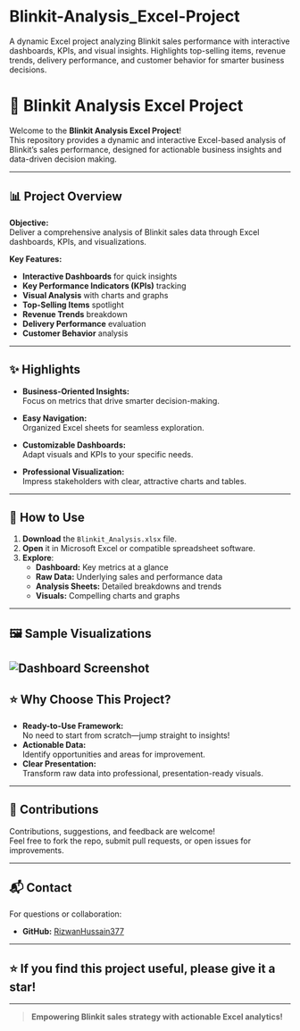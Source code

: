 # Blinkit-Analysis_Excel-Project
A dynamic Excel project analyzing Blinkit sales performance with interactive dashboards, KPIs, and visual insights. Highlights top-selling items, revenue trends, delivery performance, and customer behavior for smarter business decisions.
# 🚀 **Blinkit Analysis Excel Project**

Welcome to the **Blinkit Analysis Excel Project**!  
This repository provides a dynamic and interactive Excel-based analysis of Blinkit’s sales performance, designed for actionable business insights and data-driven decision making.

---

## 📊 **Project Overview**

**Objective:**  
Deliver a comprehensive analysis of Blinkit sales data through Excel dashboards, KPIs, and visualizations.

**Key Features:**  
- **Interactive Dashboards** for quick insights  
- **Key Performance Indicators (KPIs)** tracking  
- **Visual Analysis** with charts and graphs  
- **Top-Selling Items** spotlight  
- **Revenue Trends** breakdown  
- **Delivery Performance** evaluation  
- **Customer Behavior** analysis

---

## ✨ **Highlights**

- **Business-Oriented Insights:**  
  Focus on metrics that drive smarter decision-making.

- **Easy Navigation:**  
  Organized Excel sheets for seamless exploration.

- **Customizable Dashboards:**  
  Adapt visuals and KPIs to your specific needs.

- **Professional Visualization:**  
  Impress stakeholders with clear, attractive charts and tables.

---

## 📝 **How to Use**

1. **Download** the `Blinkit_Analysis.xlsx` file.
2. **Open** it in Microsoft Excel or compatible spreadsheet software.
3. **Explore**:
    - **Dashboard:** Key metrics at a glance
    - **Raw Data:** Underlying sales and performance data
    - **Analysis Sheets:** Detailed breakdowns and trends
    - **Visuals:** Compelling charts and graphs

---

## 🖼️ **Sample Visualizations**

![Dashboard Screenshot](dashboard.png)
---

## ⭐ **Why Choose This Project?**

- **Ready-to-Use Framework:**  
  No need to start from scratch—jump straight to insights!
- **Actionable Data:**  
  Identify opportunities and areas for improvement.
- **Clear Presentation:**  
  Transform raw data into professional, presentation-ready visuals.

---

## 🤝 **Contributions**

Contributions, suggestions, and feedback are welcome!  
Feel free to fork the repo, submit pull requests, or open issues for improvements.

---

## 📬 **Contact**

For questions or collaboration:  
- **GitHub:** [RizwanHussain377](https://github.com/RizwanHussain377)

---

## ⭐ If you find this project useful, please give it a star!

---

> **Empowering Blinkit sales strategy with actionable Excel analytics!**
